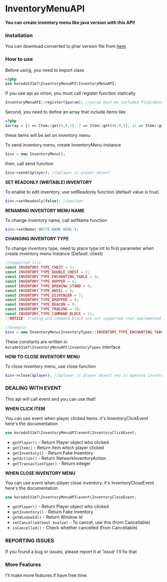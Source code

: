 # InventoryMenuAPI
**You can create inventory menu like java version with this API!**

### Installation
You can download converted to phar version file from [here](https://poggit.pmmp.io/ci/korado531m7/InventoryMenuAPI/InventoryMenuAPI)

### How to use
Before using, you need to import class
```php
<?php
use korado531m7\InventoryMenuAPI\InventoryMenuAPI;
```

If you use api as virion, you must call register function statically
```php
InventoryMenuAPI::register($param); //param must be included PluginBase
```

Second, you need to define an array that include items like
```php
<?php
$array = [3 => Item::get(4,0,1), 7 => Item::get(46,0,5), 12 => Item::get(246,0,1), 14 => Item::get(276,0,1)->setCustomName('MysterySword!')];
```
these items will be set on inventory menu

To send inventory menu, create InventoryMenu instance
```php
$inv = new InventoryMenu();
```

then, call send function
```php
$inv->send($player); //$player is player object
```


**SET READONLY (WRITABLE) INVENTORY**

To enable to edit inventory, use setReadonly function (default value is true)
```php
$inv->setReadonly(false); //boolean
```


**RENAMING INVENTORY MENU NAME**

To change inventory name, call setName function
```php
$inv->setName('WRITE NAME HERE');
```

**CHANGING INVENTORY TYPE**

To change inventory type, need to place type int to first parameter when create inventory menu instance (Default: chest)
```php
//Supported list
const INVENTORY_TYPE_CHEST = 1;const INVENTORY_TYPE_DOUBLE_CHEST = 2;const INVENTORY_TYPE_ENCHANTING_TABLE = 3;const INVENTORY_TYPE_HOPPER = 4;const INVENTORY_TYPE_BREWING_STAND = 5;const INVENTORY_TYPE_ANVIL = 6;const INVENTORY_TYPE_DISPENSER = 7;const INVENTORY_TYPE_DROPPER = 8;const INVENTORY_TYPE_BEACON = 9;const INVENTORY_TYPE_TRADING = 10;
const INVENTORY_TYPE_COMMAND_BLOCK = 11;
//NOTICE: Trading and command block are not supported (not implemented on PocketMine)

//Example:
$inv = new InventoryMenu(InventoryTypes::INVENTORY_TYPE_ENCHANTING_TABLE);
```
These constants are written in `korado531m7\InventoryMenuAPI\InventoryTypes` interface


**HOW TO CLOSE INVENTORY MENU**

To close inventory menu, use close function
```php
$inv->close($player); //$player is player object who is opening inventory menu
```


### DEALING WITH EVENT
This api will call event and you can use that!

**WHEN CLICK ITEM**

You can use event when player clicked items.
it's InventoryClickEvent
here's the documentation
```php
use korado531m7\InventoryMenuAPI\event\InventoryClickEvent;
```
* `getPlayer()`          - Return Player object who clicked
* `getItem()`            - Return Item which player clicked
* `getInventory()`       - Return Fake Inventory
* `getAction()`          - Return NetworkInventoryAction
* `getTransactionType()` - Return integer


**WHEN CLOSE INVENTORY MENU**

You can use event when player close inventory.
it's InventoryCloseEvent
here's the documentation
```php
use korado531m7\InventoryMenuAPI\event\InventoryCloseEvent;
```
* `getPlayer()`                     - Return Player object who clicked
* `getInventory()`                  - Return Fake Inventory
* `getWindowId()`                   - Return Window Id
* `setCancelled(bool $value)`       - To cancel, use this     (from Cancellable)
* `isCancelled()`                   - Check whether cancelled (from Cancellable)



### REPORTING ISSUES
If you found a bug or issues, please report it at 'issue'
I'll fix that


### More Features
I'll make more features if have free time.